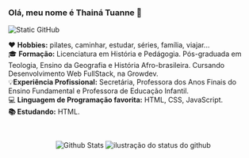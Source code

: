 ### Olá, meu nome é Thainá Tuanne 👋

<img src="https://img.shields.io/static/v1?label=Overview&message=ThainaTuanne&color=bd93f9&style=for-the-badge&logo=GitHub" alt="Static GitHub">

<p>❤️ <strong>Hobbies:</strong> pilates, caminhar, estudar, séries, família, viajar... <br/>🎓 <strong>Formação:</strong> Licenciatura em História e Pedágogia. Pós-graduada em Teologia, Ensino da Geografia e História Afro-brasileira. Cursando Desenvolvimento Web FullStack, na Growdev.<br/>💡<strong>Experiência Profissional:</strong> Secretária, Professora dos Anos Finais do Ensino Fundamental e Professora de Educação Infantil.<br/>💻 <strong>Linguagem de Programação favorita:</strong>  HTML, CSS, JavaScript. <br/> <strong>📚 Estudando:</strong> HTML.</p>

<br/>

<p align="center">
  <img src="https://github-readme-stats.vercel.app/api/top-langs/?username=thainatuanne&theme=dracula&hide_border=false&include_all_commits=true&count_private=true&layout=compact&title_color=bd93f9&text_color=f8f8f2&bg_color=282a36&icon_color=ff79c6" alt="Github Stats">
  <img src="https://github-readme-stats.vercel.app/api?username=thainatuanne&show_icons=true&title_color=bd93f9&text_color=f8f8f2&icon_color=ff79c6&bg_color=282a36&cache_seconds=2300" alt="ilustração do status do github">
</p>

#
